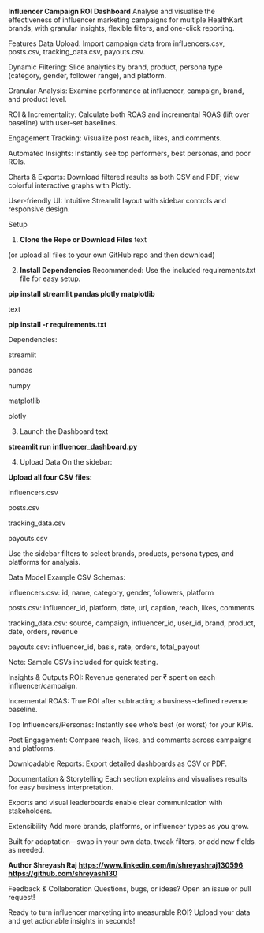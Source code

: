 **Influencer Campaign ROI Dashboard**
Analyse and visualise the effectiveness of influencer marketing campaigns for multiple HealthKart brands, with granular insights, flexible filters, and one-click reporting.

Features
Data Upload: Import campaign data from influencers.csv, posts.csv, tracking_data.csv, payouts.csv.

Dynamic Filtering: Slice analytics by brand, product, persona type (category, gender, follower range), and platform.

Granular Analysis: Examine performance at influencer, campaign, brand, and product level.

ROI & Incrementality: Calculate both ROAS and incremental ROAS (lift over baseline) with user-set baselines.

Engagement Tracking: Visualize post reach, likes, and comments.

Automated Insights: Instantly see top performers, best personas, and poor ROIs.

Charts & Exports: Download filtered results as both CSV and PDF; view colorful interactive graphs with Plotly.

User-friendly UI: Intuitive Streamlit layout with sidebar controls and responsive design.

Setup
1. **Clone the Repo or Download Files**
text

(or upload all files to your own GitHub repo and then download)

2. **Install Dependencies**
Recommended: Use the included requirements.txt file for easy setup.


**pip install streamlit pandas plotly matplotlib**


text

**pip install -r requirements.txt**


Dependencies:

streamlit

pandas

numpy

matplotlib

plotly

3. Launch the Dashboard
text


**streamlit run influencer_dashboard.py**


4. Upload Data
On the sidebar:

**Upload all four CSV files:**

influencers.csv

posts.csv

tracking_data.csv

payouts.csv

Use the sidebar filters to select brands, products, persona types, and platforms for analysis.

Data Model
Example CSV Schemas:

influencers.csv:
id, name, category, gender, followers, platform

posts.csv:
influencer_id, platform, date, url, caption, reach, likes, comments

tracking_data.csv:
source, campaign, influencer_id, user_id, brand, product, date, orders, revenue

payouts.csv:
influencer_id, basis, rate, orders, total_payout

Note: Sample CSVs included for quick testing.

Insights & Outputs
ROI: Revenue generated per ₹ spent on each influencer/campaign.

Incremental ROAS: True ROI after subtracting a business-defined revenue baseline.

Top Influencers/Personas: Instantly see who’s best (or worst) for your KPIs.

Post Engagement: Compare reach, likes, and comments across campaigns and platforms.

Downloadable Reports: Export detailed dashboards as CSV or PDF.

Documentation & Storytelling
Each section explains and visualises results for easy business interpretation.

Exports and visual leaderboards enable clear communication with stakeholders.

Extensibility
Add more brands, platforms, or influencer types as you grow.

Built for adaptation—swap in your own data, tweak filters, or add new fields as needed.


**Author
Shreyash Raj
https://www.linkedin.com/in/shreyashraj130596
https://github.com/shreyash130**

Feedback & Collaboration
Questions, bugs, or ideas? Open an issue or pull request!

Ready to turn influencer marketing into measurable ROI? Upload your data and get actionable insights in seconds!
